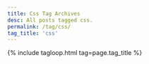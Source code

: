 ```yaml
---
title: Css Tag Archives
desc: All posts tagged css.
permalink: /tag/css/
tag_title: 'css'
---
```

{% include tagloop.html tag=page.tag_title %}